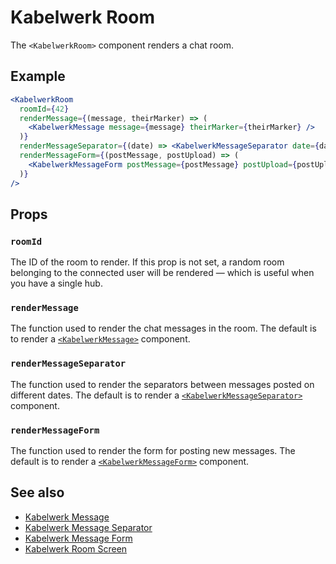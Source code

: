 # Kabelwerk Room

The `<KabelwerkRoom>` component renders a chat room.

## Example

```jsx
<KabelwerkRoom
  roomId={42}
  renderMessage={(message, theirMarker) => (
    <KabelwerkMessage message={message} theirMarker={theirMarker} />
  )}
  renderMessageSeparator={(date) => <KabelwerkMessageSeparator date={date} />}
  renderMessageForm={(postMessage, postUpload) => (
    <KabelwerkMessageForm postMessage={postMessage} postUpload={postUpload} />
  )}
/>
```

## Props

### `roomId`

The ID of the room to render. If this prop is not set, a random room belonging to the connected user will be rendered — which is useful when you have a single hub.

### `renderMessage`

The function used to render the chat messages in the room. The default is to render a [`<KabelwerkMessage>`](./KabelwerkMessage.md) component.

### `renderMessageSeparator`

The function used to render the separators between messages posted on different dates. The default is to render a [`<KabelwerkMessageSeparator>`](./KabelwerkMessageSeparator.md) component.

### `renderMessageForm`

The function used to render the form for posting new messages. The default is to render a [`<KabelwerkMessageForm>`](./KabelwerkMessageForm.md) component.

## See also

- [Kabelwerk Message](./KabelwerkMessage.md)
- [Kabelwerk Message Separator](./KabelwerkMessageSeparator.md)
- [Kabelwerk Message Form](./KabelwerkMessageForm.md)
- [Kabelwerk Room Screen](./KabelwerkRoomScreen.md)
